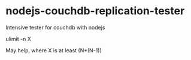 nodejs-couchdb-replication-tester
=================================

Intensive tester for couchdb with nodejs

ulimit -n X

May help, where X is at least (N*(N-1))
